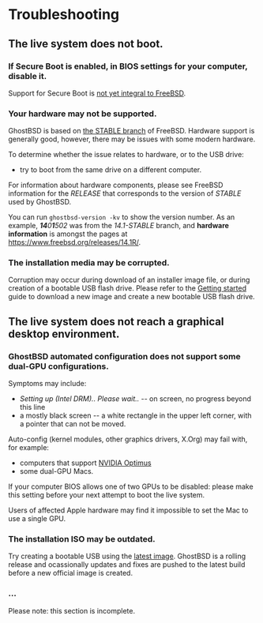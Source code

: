 Troubleshooting
===============

## The live system does not boot.

### If Secure Boot is enabled, in BIOS settings for your computer, disable it.

Support for Secure Boot is [not yet integral to FreeBSD](https://wiki.freebsd.org/SecureBoot).

### Your hardware may not be supported.

GhostBSD is based on [the STABLE branch](https://www.freebsd.org/where/#helptest) of FreeBSD.
Hardware support is generally good, however, there may be issues with some modern hardware.

To determine whether the issue relates to hardware, or to the USB drive:

- try to boot from the same drive on a different computer.

For information about hardware components, please see FreeBSD information for the _RELEASE_ that corresponds to the version of _STABLE_ used by GhostBSD.

You can run `ghostbsd-version -kv` to show the version number. As an example, _**14**0**1**502_ was from the _14.1-STABLE_ branch, and **hardware information** is amongst the pages at <https://www.freebsd.org/releases/14.1R/>.

### The installation media may be corrupted.

Corruption may occur during download of an installer image file, or during creation of a bootable USB flash drive.
Please refer to the [Getting started](getting-started.md) guide to download a new image and create a new bootable USB flash drive.

## The live system does not reach a graphical desktop environment.

### GhostBSD automated configuration does not support some dual-GPU configurations.

Symptoms may include:

- _Setting up (Intel DRM).. Please wait.._ -- on screen, no progress beyond this line
- a mostly black screen -- a white rectangle in the upper left corner, with a pointer that can not be moved.

Auto-config (kernel modules, other graphics drivers, X.Org) may fail with, for example: 

- computers that support [NVIDIA Optimus](https://en.wikipedia.org/wiki/Nvidia_Optimus)
- some dual-GPU Macs.

If your computer BIOS allows one of two GPUs to be disabled: please make this setting before your next attempt to boot the live system.

Users of affected Apple hardware may find it impossible to set the Mac to use a single GPU.

### The installation ISO may be outdated.

Try creating a bootable USB using the [latest image](https://www.ghostbsd.org/download).
GhostBSD is a rolling release and ocassionally updates and fixes are pushed to the latest build before a new official image is created.

### …

Please note: this section is incomplete.
